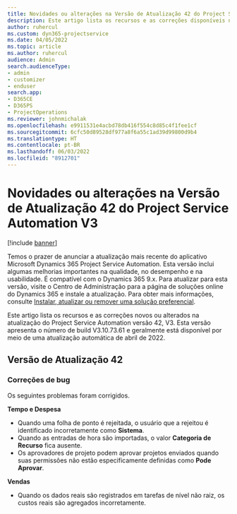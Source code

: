 ```yaml
---
title: Novidades ou alterações na Versão de Atualização 42 do Project Service Automation V3
description: Este artigo lista os recursos e as correções disponíveis na atualização do Microsoft Dynamics 365 Project Service Automation versão 42, V3.
author: ruhercul
ms.custom: dyn365-projectservice
ms.date: 04/05/2022
ms.topic: article
ms.author: ruhercul
audience: Admin
search.audienceType:
- admin
- customizer
- enduser
search.app:
- D365CE
- D365PS
- ProjectOperations
ms.reviewer: johnmichalak
ms.openlocfilehash: e9911531e4acbd78db416f554c8d85c4f1fee1cf
ms.sourcegitcommit: 6cfc50d89528df977a8f6a55c1ad39d99800d9b4
ms.translationtype: HT
ms.contentlocale: pt-BR
ms.lasthandoff: 06/03/2022
ms.locfileid: "8912701"
---
```

# <a name="whats-new-or-changed-in-project-service-automation-update-release-42-v3"></a>Novidades ou alterações na Versão de Atualização 42 do Project Service Automation V3

[!include [banner](../includes/psa-now-project-operations.md)]

Temos o prazer de anunciar a atualização mais recente do aplicativo Microsoft Dynamics 365 Project Service Automation. Esta versão inclui algumas melhorias importantes na qualidade, no desempenho e na usabilidade. É compatível com o Dynamics 365 9.x. Para atualizar para esta versão, visite o Centro de Administração para a página de soluções online do Dynamics 365 e instale a atualização. Para obter mais informações, consulte [Instalar, atualizar ou remover uma solução preferencial](/power-platform/admin/install-remove-preferred-solution).

Este artigo lista os recursos e as correções novos ou alterados na atualização do Project Service Automation versão 42, V3. Esta versão apresenta o número de build V3.10.73.61 e geralmente está disponível por meio de uma atualização automática de abril de 2022.

## <a name="update-release-42"></a>Versão de Atualização 42

### <a name="bug-fixes"></a>Correções de bug

Os seguintes problemas foram corrigidos.

**Tempo e Despesa**

- Quando uma folha de ponto é rejeitada, o usuário que a rejeitou é identificado incorretamente como **Sistema**.
- Quando as entradas de hora são importadas, o valor **Categoria de Recurso** fica ausente.
- Os aprovadores de projeto podem aprovar projetos enviados quando suas permissões não estão especificamente definidas como **Pode Aprovar**.

**Vendas**

- Quando os dados reais são registrados em tarefas de nível não raiz, os custos reais são agregados incorretamente.

